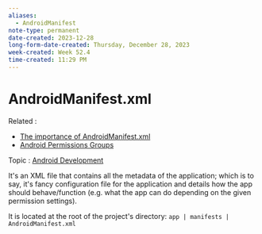 ```yaml
---
aliases:
  - AndroidManifest
note-type: permanent
date-created: 2023-12-28
long-form-date-created: Thursday, December 28, 2023
week-created: Week 52.4
time-created: 11:29 PM
---
```


# AndroidManifest.xml

Related :

- [The importance of AndroidManifest.xml](../2-literature-notes-📝/The%20importance%20of%20AndroidManifest.xml.md)
- [Android Permissions Groups](Android%20Permissions%20Groups)

Topic : [Android Development](Android%20Development)

It's an XML file that contains all the metadata of the application; which is to say,
it's fancy configuration file for the application and details how the app should
behave/function (e.g. what the app can do depending on the given permission settings).

It is located at the root of the project's directory: `app | manifests | AndroidManifest.xml`
